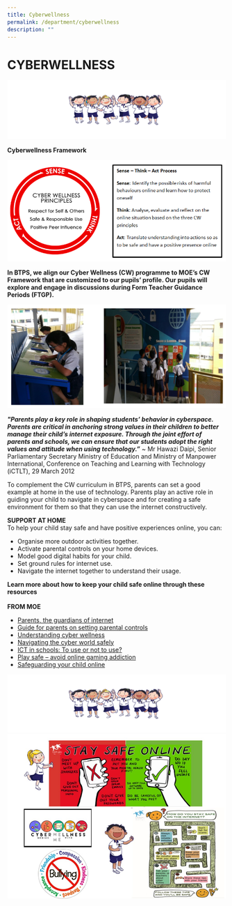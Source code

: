 ```yaml
---
title: Cyberwellness
permalink: /department/cyberwellness
description: ""
---
```

# CYBERWELLNESS

![](/images/mini%20p1.png)

**Cyberwellness Framework**

![](/images/P2.png)


**In BTPS, we align our Cyber Wellness (CW) programme to MOE’s CW Framework that are customized to our pupils’ profile. Our pupils will explore and engage in discussions during Form Teacher Guidance Periods (FTGP).**

![](/images/cyberwellness.png)

<em><strong>"Parents play a key role in shaping students’ behavior in cyberspace. Parents are critical in anchoring strong values in their children to better manage their child’s internet exposure. Through the joint effort of parents and schools, we can ensure that our students adopt the right values and attitude when using technology.”</strong></em>  ~ Mr Hawazi Daipi, Senior Parliamentary Secretary Ministry of Education and Ministry of Manpower International, Conference on Teaching and Learning with Technology (iCTLT), 29 March 2012

To complement the CW curriculum in BTPS, parents can set a good example at home in the use of technology. Parents play an active role in guiding your child to navigate in cyberspace and for creating a safe environment for them so that they can use the internet constructively.

**SUPPORT AT HOME**
<br>To help your child stay safe and have positive experiences online, you can:
* Organise more outdoor activities together.
* Activate parental controls on your home devices.
* Model good digital habits for your child.
* Set ground rules for internet use.
* Navigate the internet together to understand their usage.     

**Learn more about how to keep your child safe online through these resources**
<br><br>**FROM MOE**
* [Parents, the guardians of internet](https://www.schoolbag.sg/story/parents-the-guardians-of-internet-safety)
* [Guide for parents on setting parental controls](https://www.schoolbag.sg/story/guide-for-parents-on-setting-parental-controls)
* [Understanding cyber wellness](https://www.schoolbag.sg/story/understanding-cyber-wellness)
* [Navigating the cyber world safely](https://www.schoolbag.sg/story/navigating-the-cyber-world-safely)
* [ICT in schools: To use or not to use?](https://www.schoolbag.sg/story/ict-in-schools-to-use-or-not-to-use)
* [Play safe – avoid online gaming addiction](https://www.schoolbag.sg/story/play-safe-avoid-online-gaming-addiction)
* [Safeguarding your child online](https://www.schoolbag.sg/story/safeguarding-your-child-online)

![](/images/mini%20p1.png)
![](/images/P14.jpeg)